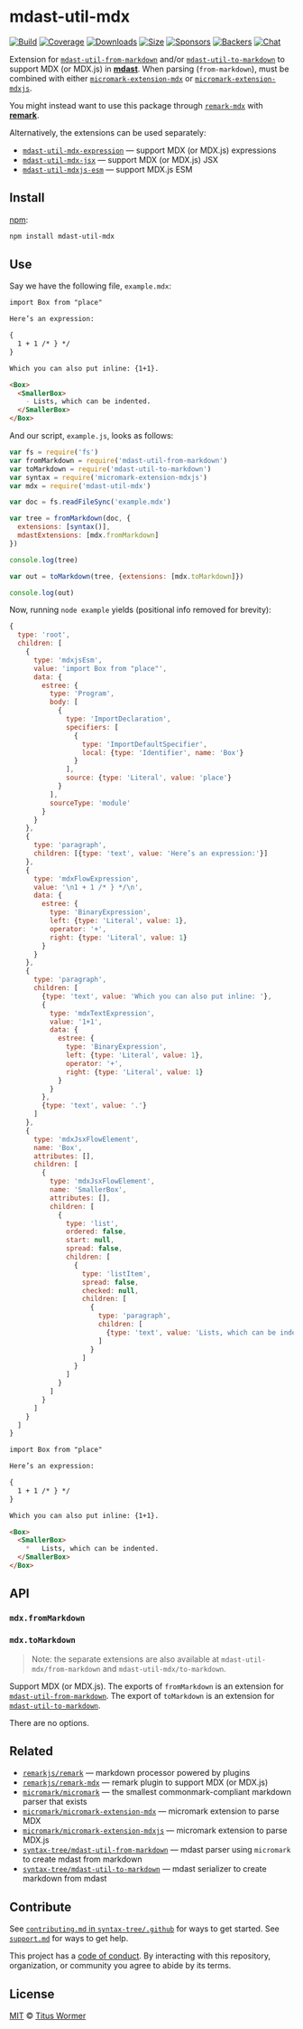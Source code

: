 # mdast-util-mdx

[![Build][build-badge]][build]
[![Coverage][coverage-badge]][coverage]
[![Downloads][downloads-badge]][downloads]
[![Size][size-badge]][size]
[![Sponsors][sponsors-badge]][collective]
[![Backers][backers-badge]][collective]
[![Chat][chat-badge]][chat]

Extension for [`mdast-util-from-markdown`][from-markdown] and/or
[`mdast-util-to-markdown`][to-markdown] to support MDX (or MDX.js) in
**[mdast][]**.
When parsing (`from-markdown`), must be combined with either
[`micromark-extension-mdx`][mdx] or [`micromark-extension-mdxjs`][mdxjs].

You might instead want to use this package through [`remark-mdx`][remark-mdx]
with **[remark][]**.

Alternatively, the extensions can be used separately:

*   [`mdast-util-mdx-expression`](https://github.com/syntax-tree/mdast-util-mdx-expression)
    — support MDX (or MDX.js) expressions
*   [`mdast-util-mdx-jsx`](https://github.com/syntax-tree/mdast-util-mdx-jsx)
    — support MDX (or MDX.js) JSX
*   [`mdast-util-mdxjs-esm`](https://github.com/syntax-tree/mdast-util-mdxjs-esm)
    — support MDX.js ESM

## Install

[npm][]:

```sh
npm install mdast-util-mdx
```

## Use

Say we have the following file, `example.mdx`:

```markdown
import Box from "place"

Here’s an expression:

{
  1 + 1 /* } */
}

Which you can also put inline: {1+1}.

<Box>
  <SmallerBox>
    - Lists, which can be indented.
  </SmallerBox>
</Box>
```

And our script, `example.js`, looks as follows:

```js
var fs = require('fs')
var fromMarkdown = require('mdast-util-from-markdown')
var toMarkdown = require('mdast-util-to-markdown')
var syntax = require('micromark-extension-mdxjs')
var mdx = require('mdast-util-mdx')

var doc = fs.readFileSync('example.mdx')

var tree = fromMarkdown(doc, {
  extensions: [syntax()],
  mdastExtensions: [mdx.fromMarkdown]
})

console.log(tree)

var out = toMarkdown(tree, {extensions: [mdx.toMarkdown]})

console.log(out)
```

Now, running `node example` yields (positional info removed for brevity):

```js
{
  type: 'root',
  children: [
    {
      type: 'mdxjsEsm',
      value: 'import Box from "place"',
      data: {
        estree: {
          type: 'Program',
          body: [
            {
              type: 'ImportDeclaration',
              specifiers: [
                {
                  type: 'ImportDefaultSpecifier',
                  local: {type: 'Identifier', name: 'Box'}
                }
              ],
              source: {type: 'Literal', value: 'place'}
            }
          ],
          sourceType: 'module'
        }
      }
    },
    {
      type: 'paragraph',
      children: [{type: 'text', value: 'Here’s an expression:'}]
    },
    {
      type: 'mdxFlowExpression',
      value: '\n1 + 1 /* } */\n',
      data: {
        estree: {
          type: 'BinaryExpression',
          left: {type: 'Literal', value: 1},
          operator: '+',
          right: {type: 'Literal', value: 1}
        }
      }
    },
    {
      type: 'paragraph',
      children: [
        {type: 'text', value: 'Which you can also put inline: '},
        {
          type: 'mdxTextExpression',
          value: '1+1',
          data: {
            estree: {
              type: 'BinaryExpression',
              left: {type: 'Literal', value: 1},
              operator: '+',
              right: {type: 'Literal', value: 1}
            }
          }
        },
        {type: 'text', value: '.'}
      ]
    },
    {
      type: 'mdxJsxFlowElement',
      name: 'Box',
      attributes: [],
      children: [
        {
          type: 'mdxJsxFlowElement',
          name: 'SmallerBox',
          attributes: [],
          children: [
            {
              type: 'list',
              ordered: false,
              start: null,
              spread: false,
              children: [
                {
                  type: 'listItem',
                  spread: false,
                  checked: null,
                  children: [
                    {
                      type: 'paragraph',
                      children: [
                        {type: 'text', value: 'Lists, which can be indented.'}
                      ]
                    }
                  ]
                }
              ]
            }
          ]
        }
      ]
    }
  ]
}
```

```markdown
import Box from "place"

Here’s an expression:

{
  1 + 1 /* } */
}

Which you can also put inline: {1+1}.

<Box>
  <SmallerBox>
    *   Lists, which can be indented.
  </SmallerBox>
</Box>
```

## API

### `mdx.fromMarkdown`

### `mdx.toMarkdown`

> Note: the separate extensions are also available at
> `mdast-util-mdx/from-markdown` and `mdast-util-mdx/to-markdown`.

Support MDX (or MDX.js).
The exports of `fromMarkdown` is an extension for
[`mdast-util-from-markdown`][from-markdown].
The export of `toMarkdown` is an extension for
[`mdast-util-to-markdown`][to-markdown].

There are no options.

## Related

*   [`remarkjs/remark`][remark]
    — markdown processor powered by plugins
*   [`remarkjs/remark-mdx`][remark-mdx]
    — remark plugin to support MDX (or MDX.js)
*   [`micromark/micromark`][micromark]
    — the smallest commonmark-compliant markdown parser that exists
*   [`micromark/micromark-extension-mdx`][mdx]
    — micromark extension to parse MDX
*   [`micromark/micromark-extension-mdxjs`][mdxjs]
    — micromark extension to parse MDX.js
*   [`syntax-tree/mdast-util-from-markdown`][from-markdown]
    — mdast parser using `micromark` to create mdast from markdown
*   [`syntax-tree/mdast-util-to-markdown`][to-markdown]
    — mdast serializer to create markdown from mdast

## Contribute

See [`contributing.md` in `syntax-tree/.github`][contributing] for ways to get
started.
See [`support.md`][support] for ways to get help.

This project has a [code of conduct][coc].
By interacting with this repository, organization, or community you agree to
abide by its terms.

## License

[MIT][license] © [Titus Wormer][author]

<!-- Definitions -->

[build-badge]: https://github.com/syntax-tree/mdast-util-mdx/workflows/main/badge.svg

[build]: https://github.com/syntax-tree/mdast-util-mdx/actions

[coverage-badge]: https://img.shields.io/codecov/c/github/syntax-tree/mdast-util-mdx.svg

[coverage]: https://codecov.io/github/syntax-tree/mdast-util-mdx

[downloads-badge]: https://img.shields.io/npm/dm/mdast-util-mdx.svg

[downloads]: https://www.npmjs.com/package/mdast-util-mdx

[size-badge]: https://img.shields.io/bundlephobia/minzip/mdast-util-mdx.svg

[size]: https://bundlephobia.com/result?p=mdast-util-mdx

[sponsors-badge]: https://opencollective.com/unified/sponsors/badge.svg

[backers-badge]: https://opencollective.com/unified/backers/badge.svg

[collective]: https://opencollective.com/unified

[chat-badge]: https://img.shields.io/badge/chat-discussions-success.svg

[chat]: https://github.com/syntax-tree/unist/discussions

[npm]: https://docs.npmjs.com/cli/install

[license]: license

[author]: https://wooorm.com

[contributing]: https://github.com/syntax-tree/.github/blob/HEAD/contributing.md

[support]: https://github.com/syntax-tree/.github/blob/HEAD/support.md

[coc]: https://github.com/syntax-tree/.github/blob/HEAD/code-of-conduct.md

[mdast]: https://github.com/syntax-tree/mdast

[remark]: https://github.com/remarkjs/remark

[from-markdown]: https://github.com/syntax-tree/mdast-util-from-markdown

[to-markdown]: https://github.com/syntax-tree/mdast-util-to-markdown

[micromark]: https://github.com/micromark/micromark

[mdx]: https://github.com/micromark/micromark-extension-mdx

[mdxjs]: https://github.com/micromark/micromark-extension-mdxjs

[remark-mdx]: https://github.com/mdx-js/mdx/tree/next/packages/remark-mdx
